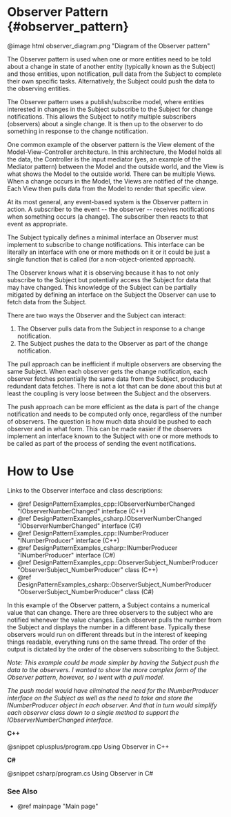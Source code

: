 # Observer Pattern {#observer_pattern}

@image html observer_diagram.png "Diagram of the Observer pattern"

The Observer pattern is used when one or more entities need to be told
about a change in state of another entity (typically known as the Subject)
and those entities, upon notification, pull data from the Subject to
complete their own specific tasks.  Alternatively, the Subject could push
the data to the observing entities.

The Observer pattern uses a publish/subscribe model, where entities
interested in changes in the Subject subscribe to the Subject for change
notifications.  This allows the Subject to notify multiple subscribers
(observers) about a single change.  It is then up to the observer to do
something in response to the change notification.

One common example of the observer pattern is the View element of the
Model-View-Controller architecture.  In this architecture, the Model holds
all the data, the Controller is the input mediator (yes, an example of the
Mediator pattern) between the Model and the outside world, and the View is
what shows the Model to the outside world.  There can be multiple Views.
When a change occurs in the Model, the Views are notified of the change.
Each View then pulls data from the Model to render that specific view.

At its most general, any event-based system is the Observer pattern in
action.  A subscriber to the event -- the observer -- receives
notifications when something occurs (a change).  The subscriber then reacts
to that event as appropriate.

The Subject typically defines a minimal interface an Observer must
implement to subscribe to change notifications.  This interface can be
literally an interface with one or more methods on it or it could be just a
single function that is called (for a non-object-oriented approach).

The Observer knows what it is observing because it has to not only
subscribe to the Subject but potentially access the Subject for data that
may have changed.  This knowledge of the Subject can be partially mitigated
by defining an interface on the Subject the Observer can use to fetch data
from the Subject.

There are two ways the Observer and the Subject can interact:
 1) The Observer pulls data from the Subject in response to a change
    notification.
 2) The Subject pushes the data to the Observer as part of the change
    notification.

The pull approach can be inefficient if multiple observers are observing
the same Subject.  When each observer gets the change notification, each
observer fetches potentially the same data from the Subject, producing
redundant data fetches.  There is not a lot that can be done about this but
at least the coupling is very loose between the Subject and the observers.

The push approach can be more efficient as the data is part of the change
notification and needs to be computed only once, regardless of the number
of observers.  The question is how much data should be pushed to each
observer and in what form.  This can be made easier if the observers
implement an interface known to the Subject with one or more methods to be
called as part of the process of sending the event notifications.

# How to Use

Links to the Observer interface and class descriptions:
- @ref DesignPatternExamples_cpp::IObserverNumberChanged "IObserverNumberChanged" interface (C++)
- @ref DesignPatternExamples_csharp.IObserverNumberChanged "IObserverNumberChanged" interface (C#)
- @ref DesignPatternExamples_cpp::INumberProducer "INumberProducer" interface (C++)
- @ref DesignPatternExamples_csharp::INumberProducer "INumberProducer" interface (C#)
- @ref DesignPatternExamples_cpp::ObserverSubject_NumberProducer "ObserverSubject_NumberProducer" class (C++)
- @ref DesignPatternExamples_csharp::ObserverSubject_NumberProducer "ObserverSubject_NumberProducer" class (C#)

In this example of the Observer pattern, a Subject contains a numerical
value that can change.  There are three observers to the subject who are
notified whenever the value changes.  Each observer pulls the number from
the Subject and displays the number in a different base.  Typically these
observers would run on different threads but in the interest of keeping
things readable, everything runs on the same thread.  The order of the
output is dictated by the order of the observers subscribing to the
Subject.

*Note: This example could be made simpler by having the Subject push the
data to the observers.  I wanted to show the more complex form of the
Observer pattern, however, so I went with a pull model.*

*The push model would have eliminated the need for the INumberProducer
interface on the Subject as well as the need to take and store the
INumberProducer object in each observer.  And that in turn would simplify
each observer class down to a single method to support the
IObserverNumberChanged interface.*


__C++__

@snippet cplusplus/program.cpp Using Observer in C++

__C#__

@snippet csharp/program.cs Using Observer in C#


### See Also
- @ref mainpage "Main page"
